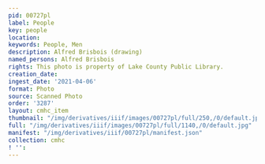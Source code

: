 ```yaml
---
pid: 00727pl
label: People
key: people
location: 
keywords: People, Men
description: Alfred Brisbois (drawing)
named_persons: Alfred Brisbois
rights: This photo is property of Lake County Public Library.
creation_date: 
ingest_date: '2021-04-06'
format: Photo
source: Scanned Photo
order: '3287'
layout: cmhc_item
thumbnail: "/img/derivatives/iiif/images/00727pl/full/250,/0/default.jpg"
full: "/img/derivatives/iiif/images/00727pl/full/1140,/0/default.jpg"
manifest: "/img/derivatives/iiif/00727pl/manifest.json"
collection: cmhc
! '': 
---
```

